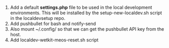 1. Add a default **settings.php** file to be used in the local development environments. This will be installed by the setup-new-localdev.sh script in the localdevsetup repo.
2. Add pushbullet for bash and notify-send
3. Also mount ~/.config/ so that we can get the pushbullet API key from the host.
4. Add localdev-wetkit-meos-reset.sh script
